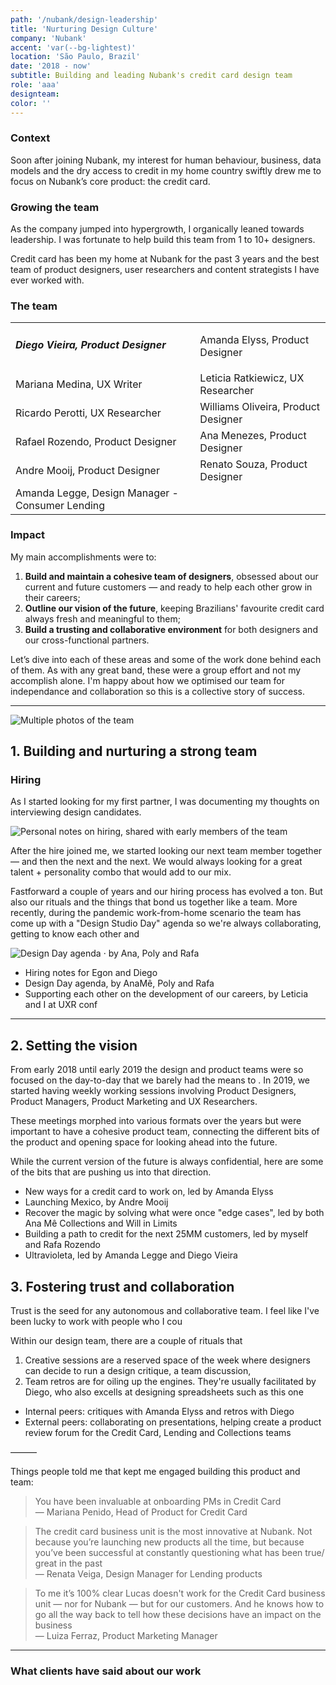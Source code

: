 ```yaml
---
path: '/nubank/design-leadership'
title: 'Nurturing Design Culture'
company: 'Nubank'
accent: 'var(--bg-lightest)'
location: 'São Paulo, Brazil'
date: '2018 - now'
subtitle: Building and leading Nubank's credit card design team
role: 'aaa'
designteam: 
color: ''
---
```


### Context
Soon after joining Nubank, my interest for human behaviour, business, data models and the dry access to credit in my home country swiftly drew me to focus on Nubank’s core product: the credit card.

### Growing the team
As the company jumped into hypergrowth, I organically leaned towards leadership. I was fortunate to help build this team from 1 to 10+ designers.

Credit card has been my home at Nubank for the past 3 years and the best team of product designers, user researchers and content strategists I have ever worked with.

### The team

|   |   |
|---|---|
|<h5>Diego Vieira, Product Designer</h5>|Amanda Elyss, Product Designer|
|Mariana Medina, UX Writer|Leticia Ratkiewicz, UX Researcher|
|Ricardo Perotti, UX Researcher|Williams Oliveira, Product Designer|
|Rafael Rozendo, Product Designer|Ana Menezes, Product Designer|
|Andre Mooij, Product Designer|Renato Souza, Product Designer|
|Amanda Legge, Design Manager - Consumer Lending| |


<!-- Iougo Huan, Product Designer -->


<!-- ### Team Impact -->
<!-- LT: Early suggestions on how to interview designers (shared with Egon) -->
<!-- Ana Mê, Rafa, Polyana: Structure our Design Days
Williams: loading screen states -->
<!-- Amanda Elyss: boleto payment + Critique Queen -->
<!-- Diego and Amanda Legge: Ultravioleta -->
<!-- Leticia and I: Mapping user needs and product opportunities for the Business Unit + Presenting our process at UXRConf 2020 -->
<!-- Rafael Rozendo: Secured Lines/Card -->
<!-- Andre Mooij: Launching México
Ana Mê: Collecting debt -->

### Impact
My main accomplishments were to:
1. **Build and maintain a cohesive team of designers**, obsessed about our current and future customers — and ready to help each other grow in their careers;
2. **Outline our vision of the future**, keeping Brazilians' favourite credit card always fresh and meaningful to them;
3. **Build a trusting and collaborative environment** for both designers and our cross-functional partners.

Let’s dive into each of these areas and some of the work done behind each of them. As with any great band, these were a group effort and not my accomplish alone. I'm happy about how we optimised our team for independance and collaboration so this is a collective story of success.

---
![Multiple photos of the team]()
## 1. Building and nurturing a strong team

### Hiring
As I started looking for my first partner, I was documenting my thoughts on interviewing design candidates.

![Personal notes on hiring, shared with early members of the team]()

After the hire joined me, we started looking our next team member together — and then the next and the next. We would always looking for a great talent + personality combo that would add to our mix.

Fastforward a couple of years and our hiring process has evolved a ton. But also our rituals and the things that bond us together like a team. More recently, during the pandemic work-from-home scenario the team has come up with a "Design Studio Day" agenda so we're always collaborating, getting to know each other and

![Design Day agenda · by Ana, Poly and Rafa]()

- Hiring notes for Egon and Diego
- Design Day agenda, by AnaMê, Poly and Rafa
- Supporting each other on the development of our careers, by Leticia and I at UXR conf

---

## 2. Setting the vision
From early 2018 until early 2019 the design and product teams were so focused on the day-to-day that we barely had the means to . In 2019, we started having weekly working sessions involving Product Designers, Product Managers, Product Marketing and UX Researchers.

These meetings morphed into various formats over the years but were important to have a cohesive product team, connecting the different bits of the product and opening space for looking ahead into the future.

While the current version of the future is always confidential, here are some of the bits that are pushing us into that direction.

- New ways for a credit card to work on, led by Amanda Elyss
- Launching Mexico, by Andre Mooij
- Recover the magic by solving what were once "edge cases", led by both Ana Mê Collections and Will in Limits
- Building a path to credit for the next 25MM customers, led by myself and Rafa Rozendo
- Ultravioleta, led by Amanda Legge and Diego Vieira

## 3. Fostering trust and collaboration
Trust is the seed for any autonomous and collaborative team. I feel like I've been lucky to work with people who I cou

Within our design team, there are a couple of rituals that 
1. Creative sessions are a reserved space of the week where designers can decide to run a design critique, a team discussion, 
2. Team retros are for oiling up the engines. They're usually facilitated by Diego, who also excells at designing spreadsheets such as this one

- Internal peers: critiques with Amanda Elyss and retros with Diego 
- External peers: collaborating on presentations, helping create a product review forum for the Credit Card, Lending and Collections teams


———

Things people told me that kept me engaged building this product and team:


>You have been invaluable at onboarding PMs in Credit Card
<br>— Mariana Penido, Head of Product for Credit Card

>The credit card business unit is the most innovative at Nubank. Not because you’re launching new products all the time, but because you’ve been successful at constantly questioning what has been true/ great in the past <br> — Renata Veiga, Design Manager for Lending products

>To me it’s 100% clear Lucas doesn't work for the Credit Card business unit — nor for Nubank — but for our customers. And he knows how to go all the way back to tell how these decisions have an impact on the business
<br>— Luiza Ferraz, Product Marketing Manager

---

### What clients have said about our work